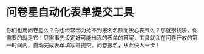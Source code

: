 # 问卷星自动化表单提交工具

你们也用问卷星么？你也经常因为抢不到报名名额而灰心丧气么？那就别找啦，你需要的就是它！只需事先设定好可能出现的表单的答案，工具就会在问卷开放的第一时间内，自动完成表单填写并提交。问卷报名，从此快人一步！